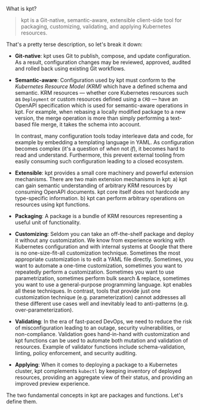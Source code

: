 What is kpt?

> kpt is a Git-native, semantic-aware, extensible client-side tool for packaging, customizing, validating, and applying Kubernetes resources.

That's a pretty terse description, so let's break it down:

- **Git-native**: kpt uses Git to publish, compose, and update configuration. As a result,
  configuration changes may be reviewed, approved, audited and rolled back using existing Git
  workflows.

- **Semantic-aware**: Configuration used by kpt must conform to the _Kubernetes Resource Model
  (KRM)_ which have a defined schema and semantic. KRM resources — whether core Kubernetes
  resources such as `Deployment` or custom resources defined using a `CRD` — have an OpenAPI
  specification which is used for semantic-aware operations in kpt. For example, when rebasing a
  locally modified package to a new version, the merge operation is more than simply performing a
  text-based file merge, it takes the schema into account.

  In contrast, many configuration tools today interleave data and code, for example by embedding a
  templating language in YAML. As configuration becomes complex (it's a question of _when_ not _if_), it becomes hard to read and understand. Furthermore, this prevent external tooling from
  easily consuming such configuration leading to a closed ecosystem.

- **Extensible**: kpt provides a small core machinery and powerful extension mechanisms. There are
  two main extension mechanisms in kpt: a) kpt can gain semantic understanding of arbitrary KRM
  resources by consuming OpenAPI documents. kpt core itself does not hardcode any type-specific
  information. b) kpt can perform arbitrary operations on resources using kpt functions.

- **Packaging**: A package is a bundle of KRM resources representing a useful unit of functionality.

- **Customizing**: Seldom you can take an off-the-shelf package and deploy it without any
  customization. We know from experience working with Kubernetes configuration and with internal
  systems at Google that there is no one-size-fit-all customization technique. Sometimes the most
  appropriate customization is to edit a YAML file directly. Sometimes, you want to automate a
  one-time customization, sometimes you want to repeatedly perform a customization. Sometimes you
  want to use parametrization, sometimes perform bulk search & replace, sometimes you want to use a
  general-purpose programming language. kpt enables all these techniques. In contrast, tools that
  provide just one customization technique (e.g. parameterization) cannot addresses all these
  different use cases well and inevitably lead to anti-patterns (e.g. over-parameterization).

- **Validating**: In the era of fast-paced DevOps, we need to reduce the risk of misconfiguration
  leading to an outage, security vulnerabilities, or non-compliance. Validation goes hand-in-hand
  with customization and kpt functions can be used to automate both mutation and validation of
  resources. Example of validator functions include schema-validation, linting, policy enforcement,
  and security auditing.

- **Applying**: When it comes to deploying a package to a Kubernetes cluster, kpt complements `kubectl` by keeping inventory of deployed resources, providing an aggregate view of their status, and providing an improved preview experience.

The two fundamental concepts in kpt are packages and functions. Let's define them.
